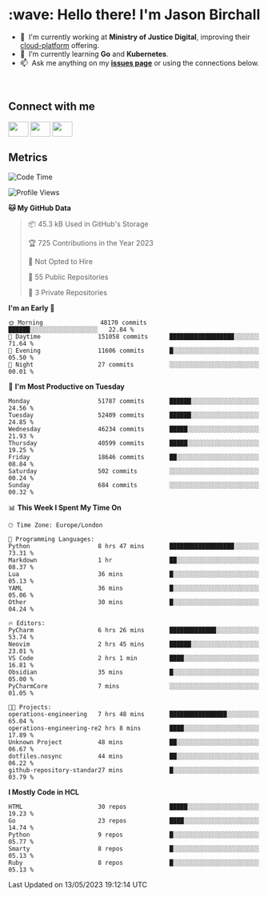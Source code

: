 <h1 align="left" id="jason-title">:wave: Hello there! I'm Jason Birchall</h1>

- :office: &nbsp;I'm currently working at **Ministry of Justice Digital**, improving their [cloud-platform](https://github.com/ministryofjustice/cloud-platform) offering.
- :seedling: &nbsp;I’m currently learning **Go** and **Kubernetes**.
- :mailbox: &nbsp;Ask me anything on my **[issues page]** or using the connections below.


<br>

<h2>Connect with me</h2>
<p>
<a href="https://twitter.com/jsonBirchall" target="blank"><img align="center" src="https://cdn.jsdelivr.net/npm/simple-icons@3.0.1/icons/twitter.svg" alt="" height="30" width="40" /></a>
<a href="https://keybase.io/json0" target="blank"><img align="center" src="https://cdn.jsdelivr.net/npm/simple-icons@3.0.1/icons/keybase.svg" alt="" height="30" width="40" /></a>
<a href="https://www.reddit.com/user/kakorate" target="blank"><img align="center" src="https://cdn.jsdelivr.net/npm/simple-icons@3.0.1/icons/reddit.svg" alt="" height="30" width="40" /></a>
</p>

<h2>Metrics</h2>

<!--START_SECTION:waka-->
![Code Time](http://img.shields.io/badge/Code%20Time-1%2C043%20hrs%204%20mins-blue)

![Profile Views](http://img.shields.io/badge/Profile%20Views-0-blue)

**🐱 My GitHub Data** 

> 📦 45.3 kB Used in GitHub's Storage 
 > 
> 🏆 725 Contributions in the Year 2023
 > 
> 🚫 Not Opted to Hire
 > 
> 📜 55 Public Repositories 
 > 
> 🔑 3 Private Repositories 
 > 
**I'm an Early 🐤** 

```text
🌞 Morning                48170 commits       ██████░░░░░░░░░░░░░░░░░░░   22.84 % 
🌆 Daytime                151058 commits      ██████████████████░░░░░░░   71.64 % 
🌃 Evening                11606 commits       █░░░░░░░░░░░░░░░░░░░░░░░░   05.50 % 
🌙 Night                  27 commits          ░░░░░░░░░░░░░░░░░░░░░░░░░   00.01 % 
```
📅 **I'm Most Productive on Tuesday** 

```text
Monday                   51787 commits       ██████░░░░░░░░░░░░░░░░░░░   24.56 % 
Tuesday                  52409 commits       ██████░░░░░░░░░░░░░░░░░░░   24.85 % 
Wednesday                46234 commits       █████░░░░░░░░░░░░░░░░░░░░   21.93 % 
Thursday                 40599 commits       █████░░░░░░░░░░░░░░░░░░░░   19.25 % 
Friday                   18646 commits       ██░░░░░░░░░░░░░░░░░░░░░░░   08.84 % 
Saturday                 502 commits         ░░░░░░░░░░░░░░░░░░░░░░░░░   00.24 % 
Sunday                   684 commits         ░░░░░░░░░░░░░░░░░░░░░░░░░   00.32 % 
```


📊 **This Week I Spent My Time On** 

```text
🕑︎ Time Zone: Europe/London

💬 Programming Languages: 
Python                   8 hrs 47 mins       ██████████████████░░░░░░░   73.31 % 
Markdown                 1 hr                ██░░░░░░░░░░░░░░░░░░░░░░░   08.37 % 
Lua                      36 mins             █░░░░░░░░░░░░░░░░░░░░░░░░   05.13 % 
YAML                     36 mins             █░░░░░░░░░░░░░░░░░░░░░░░░   05.06 % 
Other                    30 mins             █░░░░░░░░░░░░░░░░░░░░░░░░   04.24 % 

🔥 Editors: 
PyCharm                  6 hrs 26 mins       █████████████░░░░░░░░░░░░   53.74 % 
Neovim                   2 hrs 45 mins       ██████░░░░░░░░░░░░░░░░░░░   23.01 % 
VS Code                  2 hrs 1 min         ████░░░░░░░░░░░░░░░░░░░░░   16.81 % 
Obsidian                 35 mins             █░░░░░░░░░░░░░░░░░░░░░░░░   05.00 % 
PyCharmCore              7 mins              ░░░░░░░░░░░░░░░░░░░░░░░░░   01.05 % 

🐱‍💻 Projects: 
operations-engineering   7 hrs 48 mins       ████████████████░░░░░░░░░   65.04 % 
operations-engineering-re2 hrs 8 mins        ████░░░░░░░░░░░░░░░░░░░░░   17.89 % 
Unknown Project          48 mins             ██░░░░░░░░░░░░░░░░░░░░░░░   06.67 % 
dotfiles.nosync          44 mins             ██░░░░░░░░░░░░░░░░░░░░░░░   06.22 % 
github-repository-standar27 mins             █░░░░░░░░░░░░░░░░░░░░░░░░   03.79 % 
```

**I Mostly Code in HCL** 

```text
HTML                     30 repos            █████░░░░░░░░░░░░░░░░░░░░   19.23 % 
Go                       23 repos            ████░░░░░░░░░░░░░░░░░░░░░   14.74 % 
Python                   9 repos             █░░░░░░░░░░░░░░░░░░░░░░░░   05.77 % 
Smarty                   8 repos             █░░░░░░░░░░░░░░░░░░░░░░░░   05.13 % 
Ruby                     8 repos             █░░░░░░░░░░░░░░░░░░░░░░░░   05.13 % 
```




 Last Updated on 13/05/2023 19:12:14 UTC
<!--END_SECTION:waka-->

<!-- links -->

[issues page]: https://github.com/jasonBirchall/jasonBirchall/issues "jasonBirchall/issues"
